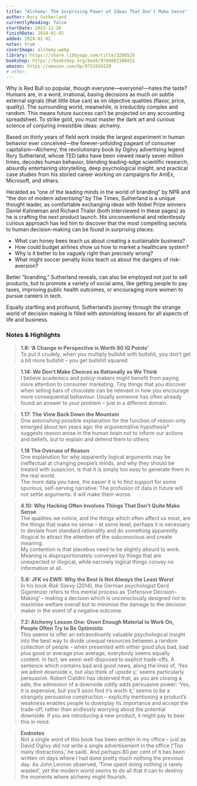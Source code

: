 ```yaml
---
title: "Alchemy: The Surprising Power of Ideas That Don't Make Sense"
author: Rory Sutherland
currentlyReading: false
startDate: 2023-12-26
finishDate: 2024-01-02
added: 2024-01-02
notes: true
coverImage: alchemy.webp
library: https://share.libbyapp.com/title/3280529
bookshop: https://bookshop.org/book/9780062388421
amazon: https://amazon.com/dp/0753556529
# other: 
---
```


Why is Red Bull so popular, though everyone—everyone!—hates the taste? Humans are, in a word, irrational, basing decisions as much on subtle external signals (that little blue can) as on objective qualities (flavor, price, quality). The surrounding world, meanwhile, is irreducibly complex and random. This means future success can’t be projected on any accounting spreadsheet. To strike gold, you must master the dark art and curious science of conjuring irresistible ideas: alchemy.  

Based on thirty years of field work inside the largest experiment in human behavior ever conceived—the forever-unfolding pageant of consumer capitalism—Alchemy, the revolutionary book by Ogilvy advertising legend Rory Sutherland, whose TED talks have been viewed nearly seven million times, decodes human behavior, blending leading-edge scientific research, absurdly entertaining storytelling, deep psychological insight, and practical case studies from his storied career working on campaigns for AmEx, Microsoft, and others.  

Heralded as “one of the leading minds in the world of branding” by NPR and “the don of modern advertising” by The Times, Sutherland is a unique thought leader, as comfortable exchanging ideas with Nobel Prize winners Daniel Kahneman and Richard Thaler (both interviewed in these pages) as he is crafting the next product launch. His unconventional and relentlessly curious approach has led him to discover that the most compelling secrets to human decision-making can be found in surprising places:  
- What can honey bees teach us about creating a sustainable business?  
- How could budget airlines show us how to market a healthcare system?  
- Why is it better to be vaguely right than precisely wrong?  
- What might soccer penalty kicks teach us about the dangers of risk-aversion?  

Better “branding,” Sutherland reveals, can also be employed not just to sell products, but to promote a variety of social aims, like getting people to pay taxes, improving public health outcomes, or encouraging more women to pursue careers in tech.  

Equally startling and profound, Sutherland’s journey through the strange world of decision making is filled with astonishing lessons for all aspects of life and business.  

### Notes & Highlights
> **1.8: ‘A Change in Perspective is Worth 80 IQ Points’**  
> To put it crudely, when you multiply bullshit with bullshit, you don’t get a bit more bullshit – you get bullshit squared.  

> **1.14: We Don’t Make Choices as Rationally as We Think**  
> I believe academics and policy-makers might benefit from paying more attention to consumer marketing. Tiny things that you discover when selling bars of chocolate can be relevant in how you encourage more consequential behaviour. Usually someone has often already found an answer to your problem – just in a different domain.  

> **1.17: The View Back Down the Mountain**  
> One astonishing possible explanation for the function of reason only emerged about ten years ago: the argumentative hypothesis* suggests reason arose in the human brain not to inform our actions and beliefs, but to explain and defend them to others.  

> **1.18 The Overuse of Reason**  
> One explanation for why apparently logical arguments may be ineffectual at changing people’s minds, and why they should be treated with suspicion, is that it is simply too easy to generate them in the real world.  
> The more data you have, the easier it is to find support for some spurious, self-serving narrative. The profusion of data in future will not settle arguments: it will make them worse.  

> **4.10: Why Hacking Often Involves Things That Don’t Quite Make Sense**  
> The qualities we notice, and the things which often affect us most, are the things that make no sense – at some level, perhaps it is necessary to deviate from standard rationality and do something apparently illogical to attract the attention of the subconscious and create meaning.  
> My contention is that placebos need to be slightly absurd to work.  
> Meaning is disproportionately conveyed by things that are unexpected or illogical, while narrowly logical things convey no information at all.  

> **5.6: JFK vs EWR: Why the Best Is Not Always the Least Worst**  
> In his book *Risk Savvy* (2014), the German psychologist Gerd Gigerenzer refers to this mental process as ‘Defensive Decision-Making’ – making a decision which is unconsciously designed not to maximise welfare overall but to minimise the damage to the decision maker in the event of a negative outcome.  

> **7.2: Alchemy Lesson One: Given Enough Material to Work On, People Often Try to Be Optimistic**  
> This seems to offer an extraordinarily valuable psychological insight into the best way to divide unequal resources between a random collection of people – when presented with either good plus bad, bad plus good or average plus average, everybody seems equally content. In fact, we seem well-disposed to explicit trade-offs. A sentence which contains bad and good news, along the lines of, ‘Yes we admit downside x, but also think of upside y,’ seems particularly persuasive. Robert Cialdini has observed that, as you are closing a sale, the admission of a downside oddly adds persuasive power: ‘Yes, it is expensive, but you’ll soon find it’s worth it,’ seems to be a strangely persuasive construction – explicitly mentioning a product’s weakness enables people to downplay its importance and accept the trade-off, rather than endlessly worrying about the potential downside. If you are introducing a new product, it might pay to bear this in mind.  

> **Endnotes**  
> Not a single word of this book has been written in my office – just as David Ogilvy did not write a single advertisement in the office (‘Too many distractions,’ he said). And perhaps 80 per cent of it has been written on days where I had done pretty much nothing the previous day. As John Lennon observed, ‘Time spent doing nothing is rarely wasted’, yet the modern world seems to do all that it can to destroy the moments where alchemy might flourish.  
